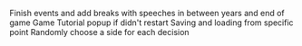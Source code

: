 Finish events and add breaks with speeches in between years and end of game
Game Tutorial popup if didn't restart
Saving and loading from specific point
Randomly choose a side for each decision